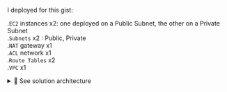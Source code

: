 I deployed for this gist: <br>

.`EC2` instances x2: one deployed on a Public Subnet, the other on a Private Subnet<br>
.`Subnets` x2 : Public, Private<br>
.`NAT` gateway x1<br>
.`ACL` network x1<br>
.`Route Tables` x2<br>
.`VPC` x1<br>

<details>
<summary>🔵 See solution architecture</summary>
<p>
  
[![isaac-arnault-AWS-solution-architecture.png](https://i.postimg.cc/m2ndMGMh/isaac-arnault-AWS-solution-architecture.png)](https://postimg.cc/svp9dqTR)
  
</p>
</details>
